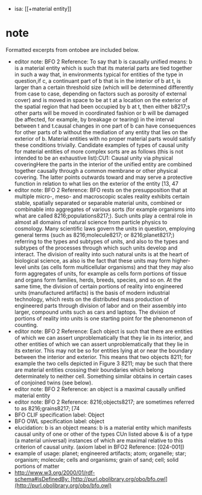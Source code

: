 - isa: [[+material entity]]

# note
Formatted excerpts from ontobee are included below.


-   editor note: BFO 2 Reference: To say that b is causally unified means: b is a material entity which is such that its material parts are tied together in such a way that, in environments typical for entities of the type in question,if c, a continuant part of b that is in the interior of b at t, is larger than a certain threshold size (which will be determined differently from case to case, depending on factors such as porosity of external cover) and is moved in space to be at t at a location on the exterior of the spatial region that had been occupied by b at t, then either b8217;s other parts will be moved in coordinated fashion or b will be damaged (be affected, for example, by breakage or tearing) in the interval between t and t.causal changes in one part of b can have consequences for other parts of b without the mediation of any entity that lies on the exterior of b. Material entities with no proper material parts would satisfy these conditions trivially. Candidate examples of types of causal unity for material entities of more complex sorts are as follows (this is not intended to be an exhaustive list):CU1: Causal unity via physical coveringHere the parts in the interior of the unified entity are combined together causally through a common membrane or other physical covering\. The latter points outwards toward and may serve a protective function in relation to what lies on the exterior of the entity [13, 47
-   editor note: BFO 2 Reference: BFO rests on the presupposition that at multiple micro-, meso- and macroscopic scales reality exhibits certain stable, spatially separated or separable material units, combined or combinable into aggregates of various sorts (for example organisms into what are called 8216;populations8217;). Such units play a central role in almost all domains of natural science from particle physics to cosmology. Many scientific laws govern the units in question, employing general terms (such as 8216;molecule8217; or 8216;planet8217;) referring to the types and subtypes of units, and also to the types and subtypes of the processes through which such units develop and interact. The division of reality into such natural units is at the heart of biological science, as also is the fact that these units may form higher-level units (as cells form multicellular organisms) and that they may also form aggregates of units, for example as cells form portions of tissue and organs form families, herds, breeds, species, and so on. At the same time, the division of certain portions of reality into engineered units (manufactured artifacts) is the basis of modern industrial technology, which rests on the distributed mass production of engineered parts through division of labor and on their assembly into larger, compound units such as cars and laptops. The division of portions of reality into units is one starting point for the phenomenon of counting.
-   editor note: BFO 2 Reference: Each object is such that there are entities of which we can assert unproblematically that they lie in its interior, and other entities of which we can assert unproblematically that they lie in its exterior. This may not be so for entities lying at or near the boundary between the interior and exterior. This means that two objects 8211; for example the two cells depicted in Figure 3 8211; may be such that there are material entities crossing their boundaries which belong determinately to neither cell. Something similar obtains in certain cases of conjoined twins (see below).
-   editor note: BFO 2 Reference: an object is a maximal causally unified material entity
-   editor note: BFO 2 Reference: 8216;objects8217; are sometimes referred to as 8216;grains8217; [74
-   BFO CLIF specification label: Object
-   BFO OWL specification label: object
-   elucidation: b is an object means: b is a material entity which manifests causal unity of one or other of the types CUn listed above & is of a type (a material universal) instances of which are maximal relative to this criterion of causal unity. (axiom label in BFO2 Reference: [024-001])
-   example of usage: planet; engineered artifacts; atom; organelle; star; organism; molecule; cells and organisms; grain of sand; cell; solid portions of matter
-   http://www.w3.org/2000/01/rdf-schema#isDefinedBy: [http://purl.obolibrary.org/obo/bfo.owl](http://purl.obolibrary.org/obo/bfo.owl)